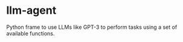 # llm-agent
Python frame to use LLMs like GPT-3 to perform tasks using a set of available functions.
